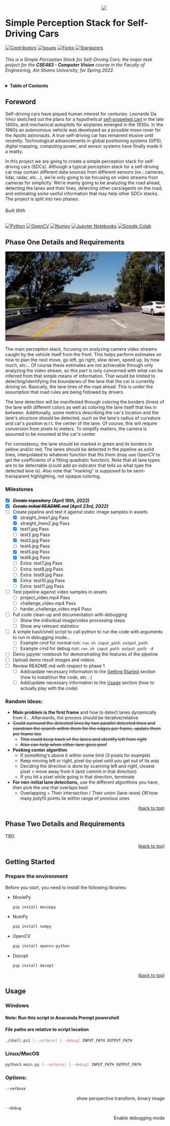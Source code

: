 <!-- Much thanks to https://github.com/othneildrew/Best-README-Template for the template -->
<!-- And to https://github.com/alexandresanlim/Badges4-README.md-Profile for the badges -->
<img id="top" src="https://i.imgur.com/iW7JeHC.png" width="200" align="right" />

# Simple Perception Stack for Self-Driving Cars

[![Contributors][contributors-shield]][contributors-url]
[![Issues][issues-shield]][issues-url]
[![Forks][forks-shield]][forks-url]
[![Stargazers][stars-shield]][stars-url]
  
###### This is a _Simple Perception Stack for Self-Driving Cars_; the major task project for the **CSE483 - Computer Vision** course in the Faculty of Engineering, Ain Shams University; for Spring 2022.

<details>
  <summary><b>Table of Contents</b></summary>
	<ol>
		<li><a href="#foreword">Foreword</a></li>
    <li><a href="#phase-one-details-and-requirements">Phase One Details and Requirements</a></li>
    <li><a href="#phase-two-details-and-requirements">Phase Two Details and Requirements</a></li>
		<li><a href="#getting-started">Getting Started</a></li>
		<li><a href="#usage">Usage</a></li>
		<li><a href="#contributing">Contributing</a></li>
		<li><a href="#acknowledgments">Acknowledgments</a></li>
	</ol>
</details>

## Foreword
Self-driving cars have piqued human interest for centuries. Leonardo Da Vinci sketched out the plans for a hypothetical [self-propelled cart](https://en.wikipedia.org/wiki/Leonardo%27s_self-propelled_cart) in the late 1400s, and mechanical autopilots for airplanes emerged in the 1930s. In the 1960s an autonomous vehicle was developed as a possible moon rover for the Apollo astronauts. A true self-driving car has remained elusive until recently. Technological advancements in global positioning systems (GPS), digital mapping, computing power, and sensor systems have finally made it a reality.

In this project we are going to create a simple perception stack for self-driving cars (SDCs). Although a typical perception stack for a self-driving car may contain different data sources from different sensors (ex.: cameras, lidar, radar, etc…), we’re only going to be focusing on video streams from cameras for simplicity. We’re mainly going to be analyzing the road ahead, detecting the lanes and their lines, detecting other cars/agents on the road, and estimating some useful information that may help other SDCs stacks. The project is split into two phases.

###### Built With

[![Python][python-shield]][python-url]
[![OpenCV][opencv-shield]][opencv-url]
[![Numpy][numpy-shield]][numpy-url]
[![Jupyter Notebooks][jupyter-shield]][jupyter-url]
[![Google Colab][colab-shield]][colab-url]
<!-- [![Pandas][pandas-shield]][pandas-url] -->

## Phase One Details and Requirements

![Sample Before Computer Vision][before-vision]

The main perception stack, focusing on analyzing camera video streams caught by the vehicle itself from the front. This helps perform estimates on how to plan the next move, go left, go right, slow down, speed up, by how much, etc... Of course these estimates are not achievable through only analyzing the video stream, so this part is only concerned with what can be inferred from that simple means of information. That would be limited to detecting/identifying the boundaries of the lane that the car is currently driving on. Basically, the lane lines of the road ahead. This is under the assumption that road rules are being followed by drivers.

The lane detection will be manifested through coloring the borders (lines) of the lane with different colors as well as coloring the lane itself that lies in between. Additionally, some metrics describing the car's location and the lane's structure should be detected, such as the lane's radius of curvature and car's position w.r.t. the center of the lane. Of course, this will require conversion from pixels to meters. To simplify matters, the camera is assumed to be mounted at the car's center.

For consistency, the lane should be marked in green and its borders in yellow and/or red. The lanes should be detected in the pipeline as solid lines, interpolated to whatever function that fits them (may use OpenCV to get the coefficients of a fitting quadratic function). Note that all lane types are to be detectable (could add an indicator that tells us what type the detected lane is). Also note that "marking" is supposed to be semi-transparent highlighting, not opaque coloring.

### Milestones

- [x] _**~~Create repository~~ (April 16th, 2022)**_
- [x] _**~~Create initial README.md~~ (April 23rd, 2022)**_
- [ ] Create pipeline and test it against static image samples in assets
  - [x] straight_lines1.jpg Pass
  - [x] straight_lines2.jpg Pass
  - [x] test1.jpg Pass
  - [ ] test2.jpg Pass
  - [x] test3.jpg Pass
  - [ ] test4.jpg Pass
  - [x] test5.jpg Pass
  - [x] test6.jpg Pass
  - [ ] Extra: test7.jpg Pass
  - [ ] Extra: test8.jpg Pass
  - [ ] Extra: test9.jpg Pass
  - [x] Extra: test10.jpg Pass
  - [ ] Extra: test11.jpg Pass
- [ ] Test pipeline against video samples in assets
  - [ ] project_video.mp4 Pass
  - [ ] challenge_video.mp4 Pass
  - [ ] harder_challenge_video.mp4 Pass
- [ ] Full code clean-up and documentation with debugging
  - [ ] Show the individual image/video processing steps
  - [ ] Show any relevant statistics
- [ ] A simple bash/shell script to call python to run the code with arguments to run in debugging mode...
  - [ ] Example cmd for normal run: `run.sh input_path output_path`
  - [ ] Example cmd for debug run: `run.sh input_path output_path -d`
- [ ] Demo jupyter notebook for demonstrating the features of the pipeline
- [ ] Upload demo result images and videos
- [ ] Review README.md with respect to phase 1
  - [ ] Add/update necessary information to the <a href="#getting-started">Getting Started</a> section (how to install/run the code, etc...)
  - [ ] Add/update necessary information to the <a href="#usage">Usage</a> section (how to actually play with the code)

### Random Ideas:
- **Main problem is the first frame** and how to detect lanes dynamically from it... Afterwards, the process should be iterative/relative
- ~~Could surround the detected lines by two parallel detected lines and constrain the search within them for the edges per frame, update them per frame too~~
  - ~~This could keep track of the lanes and identify left from right~~
  - ~~Also can help when either lane goes poof~~
- **Peeking center algorithm**
  - If something's above it within some limit (3 pixels for example)
  - Keep moving left or right, pixel-by-pixel until you get out of its way
  - Deciding the direction is done by scanning left and right, closest pixel = move away from it (and commit in that direction)
  - If you hit a pixel while going in that direction, terminate
- **For non-initial lane detections,** use the different algorithms you have, then pick the one that overlaps best
  - Overlapping = Their intersection / Their union (lane-wise) *OR* how many polyfit points lie within range of previous ones

<!-- See the [open issues](https://github.com/othneildrew/Best-README-Template/issues) for a full list of proposed features (and known issues). -->

<p align="right">(<a href="#top">back to top</a>)</p>

## Phase Two Details and Requirements

TBD.

<p align="right">(<a href="#top">back to top</a>)</p>

## Getting Started

### Prepare the environment

Before you start, you need to install the following libraries:
* MoviePy
  ```sh
  pip install moviepy
  ```
* NumPy
  ```sh
  pip install numpy
  ```
* OpenCV
  ```sh
  pip install opencv-python
  ```
* Docopt
  ```sh
  pip install docopt
  ```



<!-- This is an example of how you may give instructions on setting up your project locally.
To get a local copy up and running follow these simple example steps.

### Prerequisites

This is an example of how to list things you need to use the software and how to install them.
* npm
  ```sh
  npm install npm@latest -g
  ```

### Installation

_Below is an example of how you can instruct your audience on installing and setting up your app. This template doesn't rely on any external dependencies or services._

1. Get a free API Key at [https://example.com](https://example.com)
2. Clone the repo
   ```sh
   git clone https://github.com/your_username_/Project-Name.git
   ```
3. Install NPM packages
   ```sh
   npm install
   ```
4. Enter your API in `config.js`
   ```js
   const API_KEY = 'ENTER YOUR API';
   ```
-->

<p align="right">(<a href="#top">back to top</a>)</p> 

## Usage

### Windows
#### Note: Run this script in Anaconda Prompt **powershell**
#### File paths are relative to script location
```sh
./shell.ps1 [--verbose] [--debug] INPUT_PATH OUTPUT_PATH 
```

### Linux/MacOS
```sh
python3 main.py [--verbose] [--debug] INPUT_PATH OUTPUT_PATH 
```
    

### Options:
```sh
--verbose
``` 
<p align="right"> show perspective transform, binary image </p>

```sh
--debug
``` 
 <p align="right">Enable debugging mode</p> 
<!-- Use this space to show useful examples of how a project can be used. Additional screenshots, code examples and demos work well in this space. You may also link to more resources.

_For more examples, please refer to the [Documentation](https://example.com)_
 -->

<p align="right">(<a href="#top">back to top</a>)</p>

## Contributing

Contributions are what make the open source community such an amazing place to learn, inspire, and create. Any contributions you make are **greatly appreciated**.
If you have a suggestion that would make this better, please fork the repo and create a pull request. You can also simply open an issue with the tag "enhancement".

1. Fork the Project
2. Create your Feature Branch (`git checkout -b feature/AmazingFeature`)
3. Commit your Changes (`git commit -m 'Add some AmazingFeature'`)
4. Push to the Branch (`git push origin feature/AmazingFeature`)
5. Open a Pull Request

<p align="right">(<a href="#top">back to top</a>)</p>

## Acknowledgments
* **Course Instructor:** [Prof. Dr. Mahmoud Khalil](https://eng.asu.edu.eg/public/staff/mahmoud.khalil)
* **Course Teaching Assistant:** [Eng. Mahmoud Selim](https://eng.asu.edu.eg/public/staff/mahmoud.selim)
* [Choose an Open Source License](https://choosealicense.com)
* [Markdown Guide](https://www.markdownguide.org)

<p align="right">(<a href="#top">back to top</a>)</p>



###### Distributed under the  GPL-3.0 License. See [`LICENSE`](/LICENSE) for more information.

<!-- MARKDOWN LINKS & IMAGES -->
<!-- https://www.markdownguide.org/basic-syntax/#reference-style-links -->

[contributors-shield]: https://img.shields.io/github/contributors/vadrif-draco/asufecse483project-simpleperceptionstack.svg?style=for-the-badge
[contributors-url]: https://github.com/vadrif-draco/asufecse483project-simpleperceptionstack/graphs/contributors
[forks-shield]: https://img.shields.io/github/forks/vadrif-draco/asufecse483project-simpleperceptionstack.svg?style=for-the-badge
[forks-url]: https://github.com/vadrif-draco/asufecse483project-simpleperceptionstack/network/members
[stars-shield]: https://img.shields.io/github/stars/vadrif-draco/asufecse483project-simpleperceptionstack.svg?style=for-the-badge
[stars-url]: https://github.com/vadrif-draco/asufecse483project-simpleperceptionstack/stargazers
[issues-shield]: https://img.shields.io/github/issues/vadrif-draco/asufecse483project-simpleperceptionstack.svg?style=for-the-badge
[issues-url]: https://github.com/vadrif-draco/asufecse483project-simpleperceptionstack/issues

[python-shield]: https://img.shields.io/badge/Python-FFD43B?style=for-the-badge&logo=python&logoColor=blue
[python-url]: https://www.python.org/
[opencv-shield]: https://img.shields.io/badge/OpenCV-27338e?style=for-the-badge&logo=OpenCV&logoColor=white
[opencv-url]: https://opencv.org/
[numpy-shield]: https://img.shields.io/badge/Numpy-777BB4?style=for-the-badge&logo=numpy&logoColor=white
[numpy-url]: https://numpy.org/
[pandas-shield]: https://img.shields.io/badge/Pandas-2C2D72?style=for-the-badge&logo=pandas&logoColor=white
[pandas-url]: https://pandas.pydata.org/
[jupyter-shield]:	https://img.shields.io/badge/Jupyter-e46e32.svg?&style=for-the-badge&logo=Jupyter&logoColor=white
[jupyter-url]: https://jupyter.org/
[colab-shield]: https://img.shields.io/badge/Colab-F9AB00?style=for-the-badge&logo=googlecolab&color=525252
[colab-url]: https://colab.research.google.com/

[before-vision]: assets/test_images/test5.jpg
